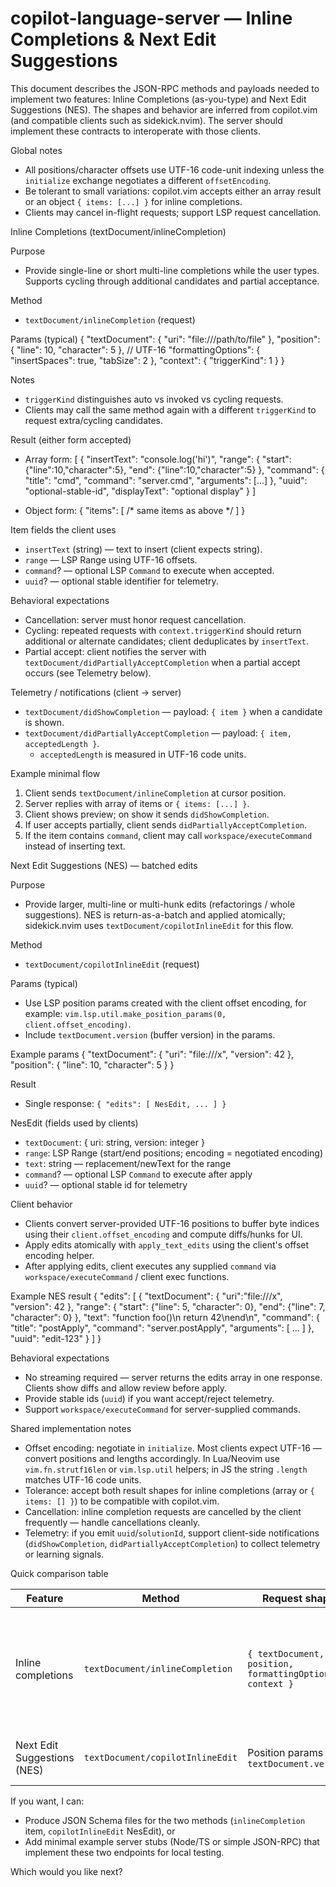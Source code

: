 # copilot-language-server — Inline Completions & Next Edit Suggestions

This document describes the JSON-RPC methods and payloads needed to
implement two features: Inline Completions (as-you-type) and Next Edit
Suggestions (NES). The shapes and behavior are inferred from copilot.vim
(and compatible clients such as sidekick.nvim). The server should
implement these contracts to interoperate with those clients.

Global notes

- All positions/character offsets use UTF-16 code-unit indexing
  unless the `initialize` exchange negotiates a different `offsetEncoding`.
- Be tolerant to small variations: copilot.vim accepts either an array
  result or an object `{ items: [...] }` for inline completions.
- Clients may cancel in-flight requests; support LSP request
  cancellation.

Inline Completions (textDocument/inlineCompletion)

Purpose

- Provide single-line or short multi-line completions while the user
  types. Supports cycling through additional candidates and partial
  acceptance.

Method

- `textDocument/inlineCompletion` (request)

Params (typical)
{
"textDocument": { "uri": "file:///path/to/file" },
"position": { "line": 10, "character": 5 }, // UTF-16
"formattingOptions": { "insertSpaces": true, "tabSize": 2 },
"context": { "triggerKind": 1 }
}

Notes

- `triggerKind` distinguishes auto vs invoked vs cycling requests.
- Clients may call the same method again with a different
  `triggerKind` to request extra/cycling candidates.

Result (either form accepted)

- Array form:
  [
  {
  "insertText": "console.log('hi')",
  "range": { "start": {"line":10,"character":5}, "end": {"line":10,"character":5} },
  "command": { "title": "cmd", "command": "server.cmd", "arguments": [...] },
  "uuid": "optional-stable-id",
  "displayText": "optional display"
  }
  ]

- Object form:
  { "items": [ /* same items as above */ ] }

Item fields the client uses

- `insertText` (string) — text to insert (client expects string).
- `range` — LSP Range using UTF-16 offsets.
- `command`? — optional LSP `Command` to execute when accepted.
- `uuid`? — optional stable identifier for telemetry.

Behavioral expectations

- Cancellation: server must honor request cancellation.
- Cycling: repeated requests with `context.triggerKind` should return
  additional or alternate candidates; client deduplicates by `insertText`.
- Partial accept: client notifies the server with
  `textDocument/didPartiallyAcceptCompletion` when a partial accept
  occurs (see Telemetry below).

Telemetry / notifications (client → server)

- `textDocument/didShowCompletion` — payload: `{ item }` when a candidate is shown.
- `textDocument/didPartiallyAcceptCompletion` — payload: `{ item, acceptedLength }`.
  - `acceptedLength` is measured in UTF-16 code units.

Example minimal flow

1. Client sends `textDocument/inlineCompletion` at cursor position.
2. Server replies with array of items or `{ items: [...] }`.
3. Client shows preview; on show it sends `didShowCompletion`.
4. If user accepts partially, client sends `didPartiallyAcceptCompletion`.
5. If the item contains `command`, client may call `workspace/executeCommand` instead of inserting text.

Next Edit Suggestions (NES) — batched edits

Purpose

- Provide larger, multi-line or multi-hunk edits (refactorings / whole
  suggestions). NES is return-as-a-batch and applied atomically; sidekick.nvim
  uses `textDocument/copilotInlineEdit` for this flow.

Method

- `textDocument/copilotInlineEdit` (request)

Params (typical)

- Use LSP position params created with the client offset encoding, for
  example: `vim.lsp.util.make_position_params(0, client.offset_encoding)`.
- Include `textDocument.version` (buffer version) in the params.

Example params
{
"textDocument": { "uri": "file:///x", "version": 42 },
"position": { "line": 10, "character": 5 }
}

Result

- Single response: `{ "edits": [ NesEdit, ... ] }`

NesEdit (fields used by clients)

- `textDocument`: { uri: string, version: integer }
- `range`: LSP Range (start/end positions; encoding = negotiated encoding)
- `text`: string — replacement/newText for the range
- `command`? — optional LSP `Command` to execute after apply
- `uuid`? — optional stable id for telemetry

Client behavior

- Clients convert server-provided UTF-16 positions to buffer byte indices
  using their `client.offset_encoding` and compute diffs/hunks for UI.
- Apply edits atomically with `apply_text_edits` using the client's
  offset encoding helper.
- After applying edits, client executes any supplied `command` via
  `workspace/executeCommand` / client exec functions.

Example NES result
{
"edits": [
{
"textDocument": { "uri":"file:///x", "version": 42 },
"range": { "start": {"line": 5, "character": 0}, "end": {"line": 7, "character": 0} },
"text": "function foo()\n return 42\nend\n",
"command": { "title": "postApply", "command": "server.postApply", "arguments": [ ... ] },
"uuid": "edit-123"
}
]
}

Behavioral expectations

- No streaming required — server returns the edits array in one
  response. Clients show diffs and allow review before apply.
- Provide stable ids (`uuid`) if you want accept/reject telemetry.
- Support `workspace/executeCommand` for server-supplied commands.

Shared implementation notes

- Offset encoding: negotiate in `initialize`. Most clients expect UTF-16
  — convert positions and lengths accordingly. In Lua/Neovim use
  `vim.fn.strutf16len` or `vim.lsp.util` helpers; in JS the string
  `.length` matches UTF-16 code units.
- Tolerance: accept both result shapes for inline completions (array or
  `{ items: [] }`) to be compatible with copilot.vim.
- Cancellation: inline completion requests are cancelled by the client
  frequently — handle cancellations cleanly.
- Telemetry: if you emit `uuid`/`solutionId`, support client-side
  notifications (`didShowCompletion`, `didPartiallyAcceptCompletion`) to
  collect telemetry or learning signals.

Quick comparison table

| Feature                     | Method                           | Request shape                                            | Result shape                                                                                                        |
| --------------------------- | -------------------------------- | -------------------------------------------------------- | ------------------------------------------------------------------------------------------------------------------- |
| Inline completions          | `textDocument/inlineCompletion`  | `{ textDocument, position, formattingOptions, context }` | Array `[item,...]` or `{ items: [...] }` (items include `insertText`, `range`, optional `command`, optional `uuid`) |
| Next Edit Suggestions (NES) | `textDocument/copilotInlineEdit` | Position params + `textDocument.version`                 | `{ edits: [ { textDocument, range, text, command?, uuid? } ] }`                                                     |

If you want, I can:

- Produce JSON Schema files for the two methods (`inlineCompletion` item, `copilotInlineEdit` NesEdit), or
- Add minimal example server stubs (Node/TS or simple JSON-RPC) that implement these two endpoints for local testing.

Which would you like next?
